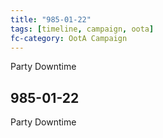 ```yaml
---
title: "985-01-22"
tags: [timeline, campaign, oota]
fc-category: OotA Campaign
---
```

<span class='ob-timelines'
	data-date='985-01-22-00'
	data-title='Campaign: NAGA Adventures'
	data-class='orange'> Party Downtime </span>
## 985-01-22
Party Downtime
